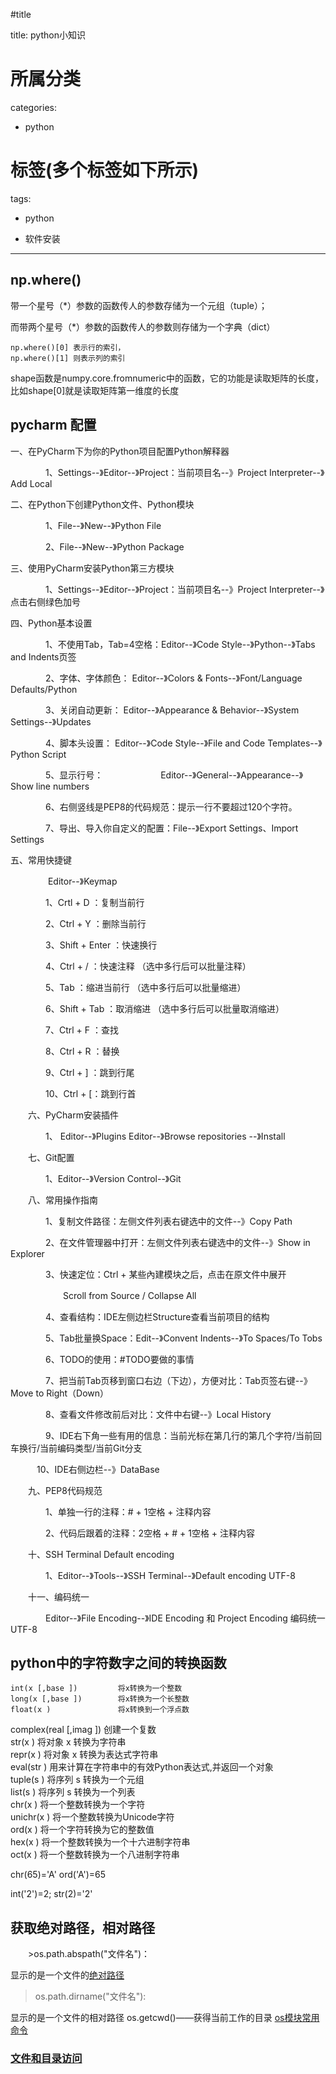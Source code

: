 #title

title: python小知识
# 所属分类

categories:

- python

# 标签(多个标签如下所示)

tags:

- python

- 软件安装


------
## np.where()

带一个星号（*）参数的函数传人的参数存储为一个元组（tuple）；

而带两个星号（*）参数的函数传人的参数则存储为一个字典（dict）

<!-- more -->

    np.where()[0] 表示行的索引，
    np.where()[1] 则表示列的索引
shape函数是numpy.core.fromnumeric中的函数，它的功能是读取矩阵的长度，比如shape[0]就是读取矩阵第一维度的长度

## pycharm 配置
一、在PyCharm下为你的Python项目配置Python解释器

　　　　1、Settings--》Editor--》Project：当前项目名--》Project Interpreter--》Add Local

二、在Python下创建Python文件、Python模块

　　　　1、File--》New--》Python File

　　　　2、File--》New--》Python Package

三、使用PyCharm安装Python第三方模块

　　　　1、Settings--》Editor--》Project：当前项目名--》Project Interpreter--》点击右侧绿色加号

四、Python基本设置

　　　　1、不使用Tab，Tab=4空格：Editor--》Code Style--》Python--》Tabs and Indents页签

　　　　2、字体、字体颜色：           Editor--》Colors & Fonts--》Font/Language Defaults/Python

　　　　3、关闭自动更新：              Editor--》Appearance & Behavior--》System Settings--》Updates

　　　　4、脚本头设置：                 Editor--》Code Style--》File and Code Templates--》Python Script

　　　　5、显示行号：  　　　　　　 Editor--》General--》Appearance--》Show line numbers

　　　　6、右侧竖线是PEP8的代码规范：提示一行不要超过120个字符。

　　　　7、导出、导入你自定义的配置：File--》Export Settings、Import Settings

五、常用快捷键

　　　　 Editor--》Keymap

　　　　1、Crtl + D ：复制当前行

　　　　2、Ctrl + Y  ：删除当前行

　　　　3、Shift + Enter ：快速换行

　　　　4、Ctrl + / ：快速注释 （选中多行后可以批量注释）

　　　　5、Tab ：缩进当前行 （选中多行后可以批量缩进）

　　　　6、Shift + Tab ：取消缩进 （选中多行后可以批量取消缩进）

　　　　7、Ctrl + F ：查找

　　　　8、Ctrl + R ：替换

　　　　9、Ctrl + ] ：跳到行尾

　　　　10、Ctrl + [：跳到行首

　　六、PyCharm安装插件

　　　　1、 Editor--》Plugins Editor--》Browse repositories --》Install

　　七、Git配置

　　　　1、Editor--》Version Control--》Git

　　八、常用操作指南

　　　　1、复制文件路径：左侧文件列表右键选中的文件--》Copy Path

　　　　2、在文件管理器中打开：左侧文件列表右键选中的文件--》Show in Explorer

　　　　3、快速定位：Ctrl + 某些內建模块之后，点击在原文件中展开

　　　　　　Scroll from Source / Collapse All

　　　　4、查看结构：IDE左侧边栏Structure查看当前项目的结构

　　　　5、Tab批量换Space：Edit--》Convent Indents--》To Spaces/To Tobs

　　　　6、TODO的使用：#TODO要做的事情

　　　　7、把当前Tab页移到窗口右边（下边），方便对比：Tab页签右键--》Move to Right（Down）

　　　　8、查看文件修改前后对比：文件中右键--》Local History

　　　　9、IDE右下角一些有用的信息：当前光标在第几行的第几个字符/当前回车换行/当前编码类型/当前Git分支

 　　　10、IDE右侧边栏--》DataBase

　　九、PEP8代码规范

　　　　1、单独一行的注释：# + 1空格 + 注释内容

　　　　2、代码后跟着的注释：2空格 + # + 1空格 + 注释内容

　　十、SSH Terminal Default encoding

　　　　1、Editor--》Tools--》SSH Terminal--》Default encoding UTF-8

　　十一、编码统一

　　　　Editor--》File Encoding--》IDE Encoding 和 Project Encoding 编码统一 UTF-8
##  python中的字符数字之间的转换函数
    int(x [,base ])         将x转换为一个整数    
    long(x [,base ])        将x转换为一个长整数    
    float(x )               将x转换到一个浮点数    
complex(real [,imag ])  创建一个复数    
str(x )                 将对象 x 转换为字符串    
repr(x )                将对象 x 转换为表达式字符串    
eval(str )              用来计算在字符串中的有效Python表达式,并返回一个对象    
tuple(s )               将序列 s 转换为一个元组    
list(s )                将序列 s 转换为一个列表    
chr(x )                 将一个整数转换为一个字符    
unichr(x )              将一个整数转换为Unicode字符    
ord(x )                 将一个字符转换为它的整数值    
hex(x )                 将一个整数转换为一个十六进制字符串    
oct(x )                 将一个整数转换为一个八进制字符串   
 
 
chr(65)='A'
ord('A')=65
 
int('2')=2;
str(2)='2'

## 获取绝对路径，相对路径
　　>os.path.abspath("文件名")：

显示的是一个文件的[绝对路径](http://www.cnblogs.com/zhangqigao/p/5756704.html)
>os.path.dirname("文件名"):

显示的是一个文件的相对路径
os.getcwd()——获得当前工作的目录
[os模块常用命令](http://www.cnblogs.com/kaituorensheng/archive/2013/03/18/2965766.html)

  ### [文件和目录访问](http://blog.csdn.net/pipisorry/article/details/38964135)
